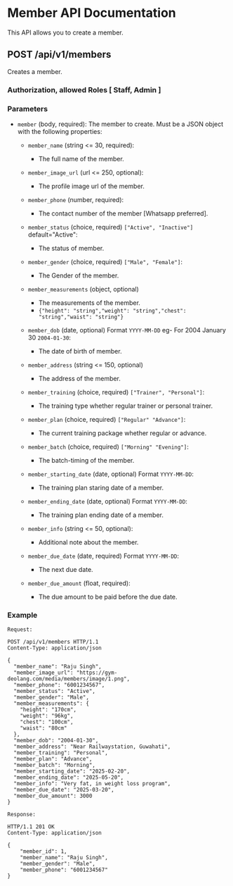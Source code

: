 # Member API Documentation

This API allows you to create a member.

## POST /api/v1/members

Creates a member.

### Authorization, allowed Roles [ Staff, Admin ]

### Parameters

- `member` (body, required): The member to create. Must be a JSON object with the following properties:

  - `member_name` (string <= 30, required):
    - The full name of the member.
    
  - `member_image_url` (url <= 250, optional):
    - The profile image url of the member.

  - `member_phone` (number, required):
    - The contact number of the member [Whatsapp preferred].

  - `member_status` (choice, required) `["Active", "Inactive"]` default="Active":
    - The status of member.

  - `member_gender` (choice, required) `["Male", "Female"]`:
    - The Gender of the member.
  
  - `member_measurements` (object, optional)
    - The measurements of the member.
    - `{"height": "string","weight": "string","chest": "string","waist": "string"}`
  
  - `member_dob` (date, optional) Format `YYYY-MM-DD` eg- For 2004 January 30 `2004-01-30`:
    - The date of birth of member. 
    
  - `member_address` (string <= 150, optional)
    - The address of the member.

  - `member_training` (choice, required) `["Trainer", "Personal"]`:
    - The training type whether regular trainer or personal trainer.
  
  - `member_plan` (choice, required) `["Regular" "Advance"]`:
    - The current training package whether regular or advance.
  
  - `member_batch` (choice, required) `["Morning" "Evening"]`:
    - The batch-timing of the member.
  
  - `member_starting_date` (date, optional) Format `YYYY-MM-DD`:
    - The training plan staring date of a member. 
    
  - `member_ending_date` (date, optional) Format `YYYY-MM-DD`:
    - The training plan ending date of a member.
  
  - `member_info` (string <= 50, optional):
    - Additional note about the member.
  
  - `member_due_date` (date, required) Format `YYYY-MM-DD`:
    - The next due date.
    
  - `member_due_amount` (float, required):
    - The due amount to be paid before the due date.

### Example



```http
Request:

POST /api/v1/members HTTP/1.1
Content-Type: application/json

{
  "member_name": "Raju Singh",
  "member_image_url": "https://gym-deolang.com/media/members/image/1.png",
  "member_phone": "6001234567",
  "member_status": "Active",
  "member_gender": "Male",
  "member_measurements": {
    "height": "170cm",
    "weight": "96kg",
    "chest": "100cm",
    "waist": "80cm"
  },
  "member_dob": "2004-01-30",
  "member_address": "Near Railwaystation, Guwahati",
  "member_training": "Personal",
  "member_plan": "Advance",
  "member_batch": "Morning",
  "member_starting_date": "2025-02-20",
  "member_ending_date": "2025-05-20",
  "member_info": "Very fat, in weight loss program",
  "member_due_date": "2025-03-20",
  "member_due_amount": 3000
}

Response:

HTTP/1.1 201 OK
Content-Type: application/json

{
    "member_id": 1,
    "member_name": "Raju Singh",
    "member_gender": "Male",
    "member_phone": "6001234567"
}
```